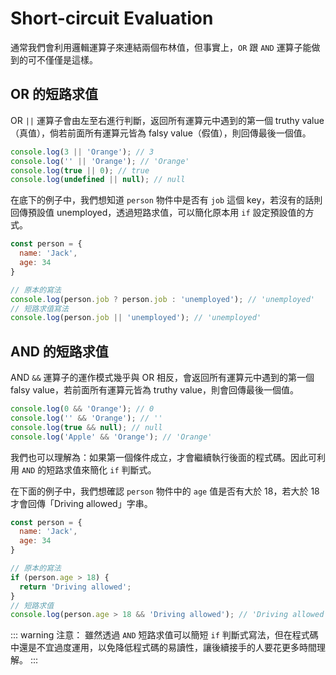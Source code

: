 # Short-circuit Evaluation

通常我們會利用邏輯運算子來連結兩個布林值，但事實上，`OR` 跟 `AND` 運算子能做到的可不僅僅是這樣。

## OR 的短路求值

OR `||` 運算子會由左至右進行判斷，返回所有運算元中遇到的第一個 truthy value（真值），倘若前面所有運算元皆為 falsy value（假值），則回傳最後一個值。

```javascript
console.log(3 || 'Orange'); // 3
console.log('' || 'Orange'); // 'Orange'
console.log(true || 0); // true
console.log(undefined || null); // null
```

在底下的例子中，我們想知道 `person` 物件中是否有 `job` 這個 key，若沒有的話則回傳預設值 unemployed，透過短路求值，可以簡化原本用 `if` 設定預設值的方式。

```javascript
const person = {
  name: 'Jack',
  age: 34
}

// 原本的寫法
console.log(person.job ? person.job : 'unemployed'); // 'unemployed'
// 短路求值寫法
console.log(person.job || 'unemployed'); // 'unemployed'
```

## AND 的短路求值

AND `&&` 運算子的運作模式幾乎與 OR 相反，會返回所有運算元中遇到的第一個 falsy value，若前面所有運算元皆為 truthy value，則會回傳最後一個值。

```javascript
console.log(0 && 'Orange'); // 0
console.log('' && 'Orange'); // ''
console.log(true && null); // null
console.log('Apple' && 'Orange'); // 'Orange'
```

我們也可以理解為：<span class="bolder">如果第一個條件成立，才會繼續執行後面的程式碼</span>。因此可利用 `AND` 的短路求值來簡化 `if` 判斷式。

在下面的例子中，我們想確認 `person` 物件中的 `age` 值是否有大於 18，若大於 18 才會回傳「Driving allowed」字串。

```javascript
const person = {
  name: 'Jack',
  age: 34
}

// 原本的寫法
if (person.age > 18) {
  return 'Driving allowed';
}
// 短路求值
console.log(person.age > 18 && 'Driving allowed'); // 'Driving allowed'
```

::: warning 注意：
雖然透過 `AND` 短路求值可以簡短 `if` 判斷式寫法，但在程式碼中還是不宜過度運用，以免降低程式碼的易讀性，讓後續接手的人要花更多時間理解。
:::

